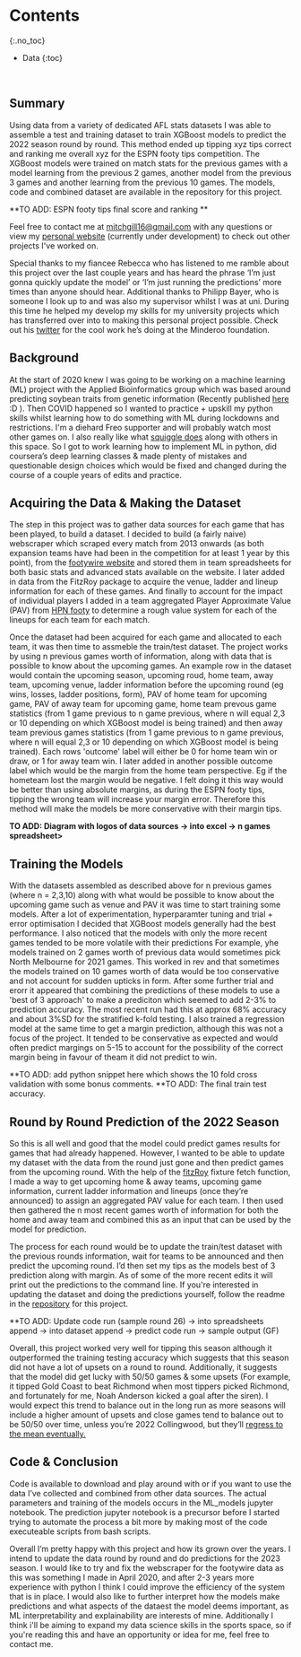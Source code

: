 
# Contents
{:.no_toc}
* Data 
{:toc}

<br />

## Summary
Using data from a variety of dedicated AFL stats datasets I was able to assemble a test and training dataset to train XGBoost models to predict the 2022 season round by round. This method ended up tipping xyz tips correct and ranking me overall xyz for the ESPN footy tips competition. The XGBoost models were trained on match stats for the previous games with a model learning from the previous 2 games, another model from the previous 3 games and another learning from the previous 10 games. The models, code and combined dataset are available in the repository for this project.

**TO ADD: ESPN footy tips final score and ranking **
    
Feel free to contact me at mitchgill16@gmail.com with any questions or view my [personal website]() (currently under development)  to check out other projects I've worked on.
    
Special thanks to my fiancee Rebecca who has listened to me ramble about this project over the last couple years and has heard the phrase ‘I’m just gonna quickly update the model’ or ‘I’m just running the predictions’ more times than anyone should hear. Additional thanks to Philipp Bayer, who is someone I look up to and was also my supervisor whilst I was at uni. During this time he helped my develop my skills for my university projects which has transferred over into to making this personal project possible. Check out his [twitter](https://twitter.com/PhilippBayer) for the cool work he’s doing at the Minderoo foundation.

## Background
At the start of 2020 knew I was going to be working on a machine learning (ML) project with the Applied Bioinformatics group which was based around predicting soybean traits from genetic information (Recently published [here](https://bmcplantbiol.biomedcentral.com/articles/10.1186/s12870-022-03559-z) :D ). Then COVID happened so I wanted to practice + upskill my python skills whilst learning how to do something with ML during lockdowns and restrictions. I'm a diehard Freo supporter and will probably watch most other games on. I also really like what [squiggle does](https://squiggle.com.au/) along with others in this space. So I got to work learning how to implement ML in python, did coursera’s deep learning classes & made plenty of mistakes and questionable design choices which would be fixed and changed during the course of a couple years of edits and practice.

## Acquiring the Data & Making the Dataset
The step in this project was to gather data sources for each game that has been played, to build a dataset. I decided to build (a fairly naive) webscraper which scraped every match from 2013 onwards (as both expansion teams have had been in the competition for at least 1 year by this point), from the [footywire website](https://www.footywire.com/) and stored them in team spreadsheets for both basic stats and advanced stats available on the website. I later added in data from the FitzRoy package to acquire the venue, ladder and lineup information for each of these games. And finally to account for the impact of individual players I added in a team aggregated Player Approximate Value (PAV) from [HPN footy](https://www.hpnfooty.com/) to determine a rough value system for each of the lineups for each team for each match.

Once the dataset had been acquired for each game and allocated to each team, it was then time to assmeble the train/test dataset. The project works by using n previous games worth of information, along with data that is possible to know about the upcoming games. An example row in the dataset would contain the upcoming season, upcoming roud, home team, away team, upcoming venue, ladder information before the upcoming round (eg wins, losses, ladder positions, form), PAV of home team for upcoming game, PAV of away team for upcoming game, home team prevous game statistics (from 1 game previous to n game previous, where n will equal 2,3 or 10 depending on which XGBoost model is being trained) and then away team previous games statistics (from 1 game previous to n game previous, where n will equal 2,3 or 10 depending on which XGBoost model is being trained). Each rows 'outcome' label will either be 0 for home team win or draw, or 1 for away team win. I later added in another possible outcome label which would be the margin from the home team perspective. Eg if the hometeam lost the margin would be negative. I felt doing it this way would be better than using absolute margins, as during the ESPN footy tips, tipping the wrong team will increase your margin error. Therefore this method will make the models be more conservative with their margin tips. 

**TO ADD: Diagram with logos of data sources -> into excel -> n games spreadsheet>**
      
## Training the Models
With the datasets assembled as described above for n previous games (where n = 2,3,10) along with what would be possible to know about the upcoming game such as venue and PAV it was time to start training some models. After a lot of experimentation, hyperparamter tuning and trial + error optimisation I decided that XGBoost models generally had the best performance. I also noticed that the models with only the more recent games tended to be more volatile with their predictions For example, yhe models trained on 2 games worth of previous data would sometimes pick North Melbourne for 2021 games. This worked in rev and that sometimes the models trained on 10 games worth of data would be too conservative and not account for sudden upticks in form. After some further trial and erorr it appeared that combining the predictions of these models to use a 'best of 3 approach' to make a prediciton which seemed to add 2-3% to prediction accuracy. The most recent run had this at approx 68% accuracy and about 3%SD for the stratified k-fold testing. I also trained a regression model at the same time to get a margin prediction, although this was not a focus of the project. It tended to be conservative as expected and would often predict margings on 5-15 to account for the possibility of the correct margin being in favour of theam it did not predict to win. 

**TO ADD: add python snippet here which shows the 10 fold cross validation with some bonus comments.
**TO ADD: The final train test accuracy. 
      
## Round by Round Prediction of the 2022 Season
So this is all well and good that the model could predict games results for games that had already happened. However, I wanted to be able to update my dataset with the data from the round just gone and then predict games from the upcoming round. With the help of the [fitzRoy](https://github.com/jimmyday12/fitzRoy) fixture fetch function, I made a way to get upcoming home & away teams, upcoming game information, current ladder information and lineups (once they’re announced) to assign an aggregated PAV value for each team. I then used then gathered the n most recent games worth of information for both the home and away team and combined this as an input that can be used by the model for prediction.

The process for each round would be to update the train/test dataset with the previous rounds information, wait for teams to be announced and then predict the upcoming round. I’d then set my tips as the models best of 3 prediction along with margin. As of some of the more recent edits it will print out the predictions to the command line. If you're interested in updating the dataset and doing the predictions yourself, follow the readme in the [repository](https://github.com/mitchgill16/AFL_Data) for this project.

**TO ADD: Update code run (sample round 26) -> into spreadsheets append -> into dataset append -> predict code run -> sample output (GF)
    
Overall, this project worked very well for tipping this season although it outperformed the training testing accuracy which suggests that this season did not have a lot of upsets on a round to round. Additionally, it suggests that the model did get lucky with 50/50 games & some upsets (For example, it tipped Gold Coast to beat Richmond when most tippers picked Richmond, and fortunately for me, Noah Anderson kicked a goal after the siren). I would expect this trend to balance out in the long run as more seasons will include a higher amount of upsets and close games tend to balance out to be 50/50 over time, unless you’re 2022 Collingwood, but they’ll [regress to the mean eventually.](https://twitter.com/DanielCherny/status/1571072807051866113?ref_src=twsrc%5Etfw) 
      
## Code & Conclusion
Code is available to download and play around with or if you want to use the data I’ve collected and combined from other data sources. The actual parameters and training of the models occurs in the ML_models jupyter notebook. The prediction jupyter notebook is a precursor before I started trying to automate the process a bit more by making most of the code executeable scripts from bash scripts.

Overall I’m pretty happy with this project and how its grown over the years. I intend to update the data round by round and do predictions for the 2023 season. I would like to try and fix the webscraper for the footywire data as this was something I made in April 2020, and after 2-3 years more experience with python I think I could improve the efficiency of the system that is in place. I would also like to further interpret how the models make predictions and what aspects of the dataest the model deems important, as ML interpretability and explainability are interests of mine. Additionally I think i'll be aiming to expand my data science skills in the sports space, so if you're reading this and have an opportunity or idea for me, feel free to contact me.

